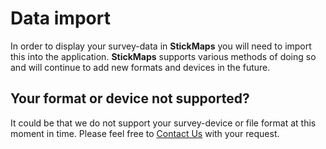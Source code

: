 # Data import
In order to display your survey-data in **StickMaps** you will need to import this into the application.
**StickMaps** supports various methods of doing so and will continue to add new formats and devices in the future.

## Your format or device not supported?
It could be that we do not support your survey-device or file format at this moment in time.
Please feel free to [Contact Us](https://stagedrop.co#contact) with your request.